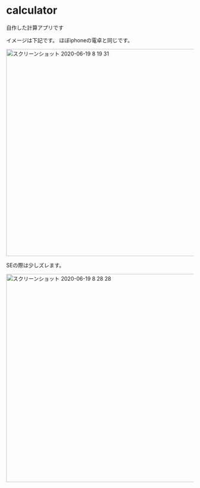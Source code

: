 # calculator

自作した計算アプリです

イメージは下記です。
ほぼiphoneの電卓と同じです。

<img width="556" alt="スクリーンショット 2020-06-19 8 19 31" src="https://user-images.githubusercontent.com/57295201/85081095-fa2c2880-b205-11ea-8970-4801c6a7c268.png">


SEの際は少しズレます。

<img width="559" alt="スクリーンショット 2020-06-19 8 28 28" src="https://user-images.githubusercontent.com/57295201/85081424-e634f680-b206-11ea-828b-e3c0ee49dc61.png">
